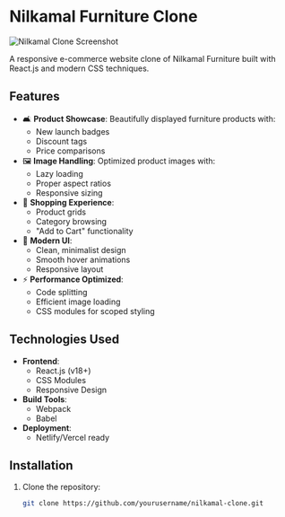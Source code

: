 # Nilkamal Furniture Clone

![Nilkamal Clone Screenshot](./public/screenshot.jpg)

A responsive e-commerce website clone of Nilkamal Furniture built with React.js and modern CSS techniques.

## Features

- 🛋️ **Product Showcase**: Beautifully displayed furniture products with:
  - New launch badges
  - Discount tags
  - Price comparisons
- 🖼️ **Image Handling**: Optimized product images with:
  - Lazy loading
  - Proper aspect ratios
  - Responsive sizing
- 🛒 **Shopping Experience**: 
  - Product grids
  - Category browsing
  - "Add to Cart" functionality
- 🎨 **Modern UI**:
  - Clean, minimalist design
  - Smooth hover animations
  - Responsive layout
- ⚡ **Performance Optimized**:
  - Code splitting
  - Efficient image loading
  - CSS modules for scoped styling

## Technologies Used

- **Frontend**:
  - React.js (v18+)
  - CSS Modules
  - Responsive Design
- **Build Tools**:
  - Webpack
  - Babel
- **Deployment**:
  - Netlify/Vercel ready

## Installation

1. Clone the repository:
   ```bash
   git clone https://github.com/yourusername/nilkamal-clone.git